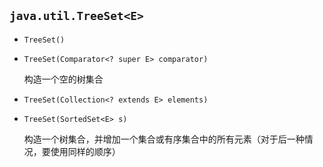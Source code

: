 ## `java.util.TreeSet<E>`

* `TreeSet()`

* `TreeSet(Comparator<? super E> comparator)`

  构造一个空的树集合

* `TreeSet(Collection<? extends E> elements)`

* `TreeSet(SortedSet<E> s)`

  构造一个树集合，并增加一个集合或有序集合中的所有元素（对于后一种情况，要使用同样的顺序）